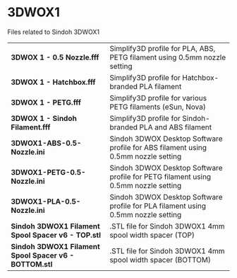 # 3DWOX1
Files related to Sindoh 3DWOX1

|||
|-|-|
|__3DWOX 1 - 0.5 Nozzle.fff__|Simplify3D profile for PLA, ABS, PETG filament using 0.5mm nozzle setting|
|__3DWOX 1 - Hatchbox.fff__|Simplify3D profile for Hatchbox-branded PLA filament|
|__3DWOX 1 - PETG.fff__|Simplify3D profile for various PETG filaments (eSun, Nova)|
|__3DWOX 1 - Sindoh Filament.fff__|Simplify3D profile for Sindoh-branded PLA and ABS filament|
|__3DWOX1-ABS-0.5-Nozzle.ini__|Sindoh 3DWOX Desktop Software profile for ABS filament using 0.5mm nozzle setting|
|__3DWOX1-PETG-0.5-Nozzle.ini__|Sindoh 3DWOX Desktop Software profile for PETG filament using 0.5mm nozzle setting|
|__3DWOX1-PLA-0.5-Nozzle.ini__|Sindoh 3DWOX Desktop Software profile for PLA filament using 0.5mm nozzle setting|
|__Sindoh 3DWOX1 Filament Spool Spacer v6 - TOP.stl__|.STL file for Sindoh 3DWOX1 4mm spool width spacer (TOP)|
|__Sindoh 3DWOX1 Filament Spool Spacer v6 - BOTTOM.stl__|.STL file for Sindoh 3DWOX1 4mm spool width spacer (BOTTOM)|

